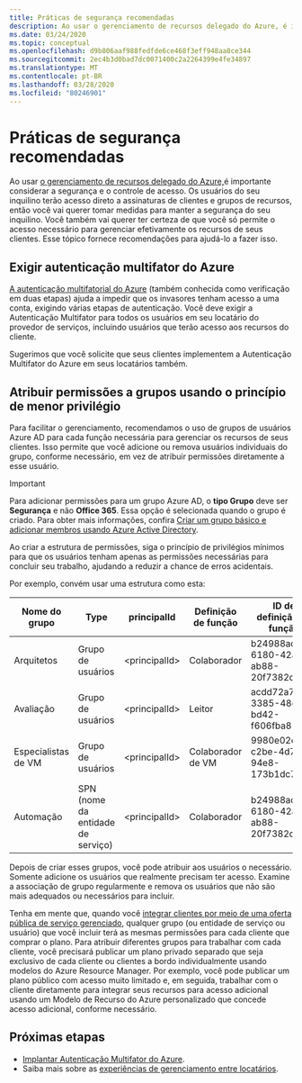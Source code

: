 ```yaml
---
title: Práticas de segurança recomendadas
description: Ao usar o gerenciamento de recursos delegado do Azure, é importante considerar a segurança e o controle de acesso.
ms.date: 03/24/2020
ms.topic: conceptual
ms.openlocfilehash: d9b806aaf988fedfde6ce468f3eff948aa8ce344
ms.sourcegitcommit: 2ec4b3d0bad7dc0071400c2a2264399e4fe34897
ms.translationtype: MT
ms.contentlocale: pt-BR
ms.lasthandoff: 03/28/2020
ms.locfileid: "80246901"
---
```

# <a name="recommended-security-practices"></a>Práticas de segurança recomendadas

Ao usar [o gerenciamento de recursos delegado do Azure,](azure-delegated-resource-management.md)é importante considerar a segurança e o controle de acesso. Os usuários do seu inquilino terão acesso direto a assinaturas de clientes e grupos de recursos, então você vai querer tomar medidas para manter a segurança do seu inquilino. Você também vai querer ter certeza de que você só permite o acesso necessário para gerenciar efetivamente os recursos de seus clientes. Esse tópico fornece recomendações para ajudá-lo a fazer isso.

## <a name="require-azure-multi-factor-authentication"></a>Exigir autenticação multifator do Azure

[A autenticação multifatorial do Azure](../../active-directory/authentication/concept-mfa-howitworks.md) (também conhecida como verificação em duas etapas) ajuda a impedir que os invasores tenham acesso a uma conta, exigindo várias etapas de autenticação. Você deve exigir a Autenticação Multifator para todos os usuários em seu locatário do provedor de serviços, incluindo usuários que terão acesso aos recursos do cliente.

Sugerimos que você solicite que seus clientes implementem a Autenticação Multifator do Azure em seus locatários também.

## <a name="assign-permissions-to-groups-using-the-principle-of-least-privilege"></a>Atribuir permissões a grupos usando o princípio de menor privilégio

Para facilitar o gerenciamento, recomendamos o uso de grupos de usuários Azure AD para cada função necessária para gerenciar os recursos de seus clientes. Isso permite que você adicione ou remova usuários individuais do grupo, conforme necessário, em vez de atribuir permissões diretamente a esse usuário.

> [!IMPORTANT]
> Para adicionar permissões para um grupo Azure AD, o **tipo Grupo** deve ser **Segurança** e não **Office 365**. Essa opção é selecionada quando o grupo é criado. Para obter mais informações, confira [Criar um grupo básico e adicionar membros usando Azure Active Directory](../../active-directory/fundamentals/active-directory-groups-create-azure-portal.md).

Ao criar a estrutura de permissões, siga o princípio de privilégios mínimos para que os usuários tenham apenas as permissões necessárias para concluir seu trabalho, ajudando a reduzir a chance de erros acidentais.

Por exemplo, convém usar uma estrutura como esta:

|Nome do grupo  |Type  |principalId  |Definição de função  |ID de definição de função  |
|---------|---------|---------|---------|---------|
|Arquitetos     |Grupo de usuários         |\<principalId\>         |Colaborador         |b24988ac-6180-42a0-ab88-20f7382dd24c  |
|Avaliação     |Grupo de usuários         |\<principalId\>         |Leitor         |acdd72a7-3385-48ef-bd42-f606fba81ae7  |
|Especialistas de VM     |Grupo de usuários         |\<principalId\>         |Colaborador de VM         |9980e02c-c2be-4d73-94e8-173b1dc7cf3c  |
|Automação     |SPN (nome da entidade de serviço)         |\<principalId\>         |Colaborador         |b24988ac-6180-42a0-ab88-20f7382dd24c  |

Depois de criar esses grupos, você pode atribuir aos usuários o necessário. Somente adicione os usuários que realmente precisam ter acesso. Examine a associação de grupo regularmente e remova os usuários que não são mais adequados ou necessários para incluir.

Tenha em mente que, quando você [integrar clientes por meio de uma oferta pública de serviço gerenciado](../how-to/publish-managed-services-offers.md), qualquer grupo (ou entidade de serviço ou usuário) que você incluir terá as mesmas permissões para cada cliente que comprar o plano. Para atribuir diferentes grupos para trabalhar com cada cliente, você precisará publicar um plano privado separado que seja exclusivo de cada cliente ou clientes a bordo individualmente usando modelos do Azure Resource Manager. Por exemplo, você pode publicar um plano público com acesso muito limitado e, em seguida, trabalhar com o cliente diretamente para integrar seus recursos para acesso adicional usando um Modelo de Recurso do Azure personalizado que concede acesso adicional, conforme necessário.


## <a name="next-steps"></a>Próximas etapas

- [Implantar Autenticação Multifator do Azure](../../active-directory/authentication/howto-mfa-getstarted.md).
- Saiba mais sobre as [experiências de gerenciamento entre locatários](cross-tenant-management-experience.md).
